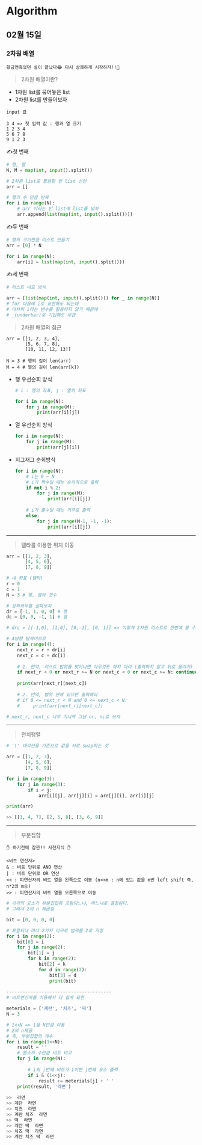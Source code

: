 # Algorithm

## 02월 15일

### 2차원 배열

`황금연휴였던 설이 끝났다😂 다시 상쾌하게 시작하자!!💪`

> 2차원 배열이란?

- 1차원  list를 묶어놓은 list
- 2차원 list를 만들어보자

```
input 값

3 4 => 첫 입력 값 : 행과 열 크기
1 2 3 4
5 6 7 8
9 1 2 3
```



✍첫 번째

```python
# 행, 열
N, M = map(int, input().split())

# 2차원 list로 활용할 빈 list 선언
arr = []

# 행의 수 만큼 반복
for i in range(N):
    # arr 이라는 빈 list에 list를 넣자
    arr.append(list(map(int, input().split())))
```

✍두 번째

```python
# 행의 크기만큼 리스트 만들기
arr = [0] * N

for i in range(N):
    arr[i] = list(map(int, input().split()))
```

✍세 번째

```python
# 리스트 내포 방식

arr = [list(map(int, input().split())) for _ in range(N)]
# for 다음에 i로 표현해도 되는데
# 어차피 i라는 변수를 활용하지 않기 때문에
# _(underbar)로 기입해도 무관
```



> 2차원 배열의 접근

```
arr = [[1, 2, 3, 4],
       [5, 6, 7, 8],
       [10, 11, 12, 13]]

N = 3 # 행의 길이 len(arr)
M = 4 # 열의 길이 len(arr[k])
```



- 행 우선순회 방식

  ```python
  # i : 행의 좌표, j : 열의 좌표
  
  for i in range(N):
      for j in range(M):
          print(arr[i][j])
  ```

- 열 우선순회 방식

  ```python
  for i in range(N):
      for j in range(M):
          print(arr[j][i])
  ```

- 지그재그 순회방식

  ```python
  for i in range(N):
      # i는 0 ~ N
      # i가 짝수일 때는 순차적으로 출력
      if not i % 2:
          for j in range(M):
              print(arr[i][j])
              
      # i가 홀수일 때는 거꾸로 출력
      else:
          for j in range(M-1, -1, -1):
              print(arr[i][j])
  ```



---------------------------------------



> 델타를 이용한 위치 이동

```python
arr = [[1, 2, 3],
       [4, 5, 6],
       [7, 8, 9]]

# 내 좌표 (델타)
r = 0
c = 1
N = 3 # 행, 열의 갯수

# 상하좌우를 살펴보자
dr = [-1, 1, 0, 0] # 행
dc = [0, 0, -1, 1] # 열

# drc = [[-1,0], [1,0], [0,-1], [0, 1]] => 이렇게 2차원 리스트로 한번에 쓸 수도 있다.

# 4방향 탐색이므로
for i in range(4):
    next_r = r + dr[i]
    next_c = c + dc[i]    
    
    # 1. 만약, 리스트 범위를 벗어나면 아무것도 하지 마라 (출력하지 말고 위로 올라가)
    if next_r < 0 or next_r >= N or next_c < 0 or next_c >= N: continue
    
    print(arr[next_r][next_c])
    
    # 2. 만약, 범위 안에 있으면 출력해라
    # if 0 <= next_r < N and 0 <= next_c < N:
    #     print(arr[next_r][next_c])

# next_r, next_c 너무 기니까 그냥 nr, nc로 쓰자
```



---------------------------------------



> 전치행렬

```python
# '\' 대각선을 기준으로 값을 서로 swap하는 것

arr = [[1, 2, 3],
       [4, 5, 6],
       [7, 8, 9]]

for i in range(3):
    for j in range(3):
        if i < j:
            arr[i][j], arr[j][i] = arr[j][i], arr[i][j]

print(arr)

>> [[1, 4, 7], [2, 5, 8], [3, 6, 9]]
```



---------------------------------------



> 부분집합

```
✋ 하기전에 잠깐!! 사전지식 ✋

<비트 연산자>
& : 비트 단위로 AND 연산
| : 비트 단위로 OR 연산
<< : 피연산자의 비트 열을 왼쪽으로 이동 (n<<m : n에 있는 값을 m번 left shift 즉, n*2의 m승)
>> : 피연산자의 비트 열을 오른쪽으로 이동
```

```python
# 각각의 요소가 부분집합에 포함되느냐, 마느냐로 결정된다.
# 그래서 2의 n 제곱임

bit = [0, 0, 0, 0]

# 포함되냐 마냐 2가지 이므로 범위를 2로 지정
for i in range(2):
    bit[0] = i
    for j in range(2):
        bit[1] = j
        for k in range(2):
            bit[2] = k
            for d in range(2):
                bit[3] = d
                print(bit)
               
---------------------------------------
# 비트연산자를 이용해서 더 쉽게 표현

meterials = ['계란', '치즈', '떡']
N = 3

# 1<<N => 1을 N만큼 이동
# 2의 n제곱
# 즉, 부분집합의 개수
for i in range(1<<N):
    result = ''
    # 원소의 수만큼 비트 비교
    for j in range(N):
        
        # i의 j번째 비트가 1이면 j번째 요소 출력
        if i & (1<<j):
            result += meterials[j] + ' '
    print(result, '라면')
    
>>  라면
>> 계란  라면
>> 치즈  라면
>> 계란 치즈  라면
>> 떡  라면
>> 계란 떡  라면
>> 치즈 떡  라면
>> 계란 치즈 떡  라면
```
